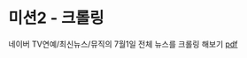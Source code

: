 # 미션2 - 크롤링

네이버 TV연예/최신뉴스/뮤직의 7월1일 전체 뉴스를 크롤링 해보기
[pdf]("https://github.com/HaiSeong/data_analysis_study/blob/main/mission2/미션2_-_크롤링.pdf")